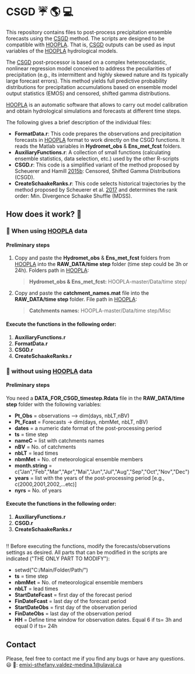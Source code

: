 # CSGD :umbrella: :earth_americas: :computer:
This repository contains files to post-process precipitation ensemble forecasts using the [CSGD](https://journals.ametsoc.org/view/journals/mwre/143/11/mwr-d-15-0061.1.xml) method. The scripts are designed to be compatible with [HOOPLA](https://github.com/AntoineThiboult/HOOPLA). That is, [CSGD](https://journals.ametsoc.org/view/journals/mwre/143/11/mwr-d-15-0061.1.xml) outputs can be used as input variables of the [HOOPLA](https://github.com/AntoineThiboult/HOOPLA) hydrological models.

The [CSGD](https://journals.ametsoc.org/view/journals/mwre/143/11/mwr-d-15-0061.1.xml) post-processor is based on a complex heteroscedastic, nonlinear regression model conceived to address the peculiarities of precipitation (e.g., its intermittent and highly skewed nature and its typically large forecast errors). This method yields full predictive probability distributions for precipitation accumulations based on ensemble model output statistics (EMOS) and censored, shifted gamma distributions. 

[HOOPLA](https://github.com/AntoineThiboult/HOOPLA) is an automatic software that allows to carry out model calibration and obtain hydrological simulations and forecasts at different time steps.

The following gives a brief description of the individual files: 

* **FormatData.r**: This code prepares the observations and precipitation forecasts in [HOOPLA](https://github.com/AntoineThiboult/HOOPLA) format to work directly on the CSGD functions. It reads the Matlab variables in **Hydromet_obs** & **Ens_met_fcst** folders. 
* **AuxiliaryFunctions.r**: A collection of small functions (calculating ensemble statistics, data selection, etc.) used by the other R-scripts
* **CSGD.r**: This code is a simplified variant of the method proposed by Scheuerer and Hamill [2015b](https://journals.ametsoc.org/view/journals/mwre/143/11/mwr-d-15-0061.1.xml): Censored, Shifted Gamma Distributions (CSGD).  
* **CreateSchaakeRanks.r**: This code selects historical trajectories by the method proposed by Scheuerer et al. [2017](https://agupubs.onlinelibrary.wiley.com/doi/full/10.1002/2016WR020133) and determines the rank order: Min. Divergence Schaake Shuffle (MDSS).


## How does it work? :memo:

### :large_blue_circle: When using [HOOPLA](https://github.com/AntoineThiboult/HOOPLA) data

#### Preliminary steps 
1. Copy and paste the **Hydromet_obs** & **Ens_met_fcst** folders from [HOOPLA](https://github.com/AntoineThiboult/HOOPLA) into the **RAW_DATA/time step** folder (time step could be 3h or 24h). Folders path in [HOOPLA](https://github.com/AntoineThiboult/HOOPLA):

    >  **Hydromet_obs & Ens_met_fcst:** HOOPLA-master/Data/time step/
           
2. Copy and paste the **catchment_names.mat** file into the **RAW_DATA/time step** folder. File path in [HOOPLA](https://github.com/AntoineThiboult/HOOPLA):

    > **Catchments names:** HOOPLA-master/Data/time step/Misc

#### Execute the functions in the following order:

1. **AuxiliaryFunctions.r** 
2. **FormatData.r**
3. **CSGD.r**
4. **CreateSchaakeRanks.r**

### :red_circle: without using [HOOPLA](https://github.com/AntoineThiboult/HOOPLA) data
 
#### Preliminary steps 
You need a **DATA_FOR_CSGD_timestep.Rdata** file in the **RAW_DATA/time step** folder with the following variables:
* **Pt_Obs** = observations --> dim(days, nbLT,nBV) 
* **Pt_Fcast** = Forecasts -> dim(days, nbmMet, nbLT, nBV)
* **dates** =  a numeric date format of the post-processing period
* **ts** = time step 
* **nameC** = list with catchments names
* **nBV** = No. of catchments
* **nbLT** = lead times
* **nbmMet** = No. of meteorological ensemble members
* **month.string** = c("Jan","Feb","Mar","Apr","Mai","Jun","Jul","Aug","Sep","Oct","Nov","Dec")
* **years** = list with the years of the post-processing period [e.g., c(2000,2001,2002,...etc)]
* **nyrs** = No. of years

#### Execute the functions in the following order:
1. **AuxiliaryFunctions.r** 
2. **CSGD.r**
3. **CreateSchaakeRanks.r**

##
:bangbang: Before executing the functions, modify the forecasts/observations settings as desired. All parts that can be modified in the scripts are indicated ("THE ONLY PART TO MODIFY"):

* setwd("C:/Main/Folder/Path/")  
* **ts** = time step
* **nbmMet** = No. of meteorological ensemble members
* **nbLT** = lead times
* **StartDateFcast** = first day of the forecast period
* **FinDateFcast** = last day of the forecast period
* **StartDateObs** = first day of the observation period
* **FinDateObs** = last day of the observation period
* **HH** = Define time window for observation dates. Equal 6 if ts= 3h and equal 0 if ts= 24h 

## Contact
Please, feel free to contact me if you find any bugs or have any questions. :smiley:
:e-mail:: emixi-sthefany.valdez-medina.1@ulaval.ca 
